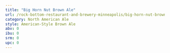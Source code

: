 ```yaml
---
title: "Big Horn Nut Brown Ale"
url: /rock-bottom-restaurant-and-brewery-minneapolis/big-horn-nut-brown-ale/
category: North American Ale
style: American-Style Brown Ale
abv: 0
ibu: 0
srm: 0
upc: 0
---
```


